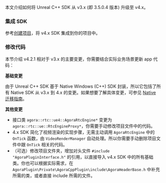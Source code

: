 
本文介绍如何将 Unreal C++ SDK 从 v3.x (即 3.5.0.4 版本) 升级至 v4.x。


### 集成 SDK
参考[创建项目](https://docportal.shengwang.cn/cn/live-streaming-premium-4.x/start_live_blueprint_ng?platform=Unreal-Blueprint#project)，将 v4.x SDK 集成到你的项目中。

### 修改代码

本节介绍 v4.2.1 相对于 v3.x 的主要变更，你需要结合实际业务场景更新 app 代码：

**基础变更**

由于 Unreal C++ SDK 基于 Native Windows (C++) SDK 封装，所以它包括了所有 Native SDK 从 v3.x 到 4.x 的变更。如果想要了解具体变更，可参见 [Native 迁移指南](https://docportal.shengwang.cn/cn/voice-call-4.x/migration_guide_windows_ng?platform=Windows)。

**其他变更**
- 接口类 `agora::rtc::ue4::AgoraRtcEngine*` 变更为 `agora::rtc::ue::RtcEngineProxy*`，你需要手动修改项目文件中的代码。
- 4.x SDK 简化了视频渲染的实现步骤，无需主动调用 `AgoraRtcEngine` 中的 `OnTick` 函数，由 `VideoRenderManager` 自动处理。所以你需要手动删除项目文件中跟 `OnTick` 相关的代码。
- （可选）修改项目文件夹，增加对头文件 `#include "AgoraPluginInterface.h"` 的引用，以直接导入 v4.x SDK 中的所有基础类。你也可以根据实际需求，在 `AgoraPlugin\Private\AgoraCppPlugin\include\AgoraHeaderBase.h` 中补充所需的类，或者直接 include 所需的文件。
